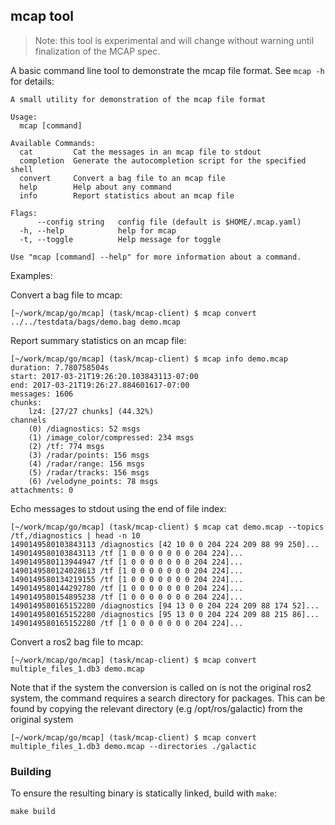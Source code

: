 ## mcap tool

> Note: this tool is experimental and will change without warning until finalization of the MCAP spec.

A basic command line tool to demonstrate the mcap file format. See `mcap -h`
for details:

    A small utility for demonstration of the mcap file format

    Usage:
      mcap [command]

    Available Commands:
      cat         Cat the messages in an mcap file to stdout
      completion  Generate the autocompletion script for the specified shell
      convert     Convert a bag file to an mcap file
      help        Help about any command
      info        Report statistics about an mcap file

    Flags:
          --config string   config file (default is $HOME/.mcap.yaml)
      -h, --help            help for mcap
      -t, --toggle          Help message for toggle

    Use "mcap [command] --help" for more information about a command.

Examples:

Convert a bag file to mcap:

<!-- cspell: disable -->

    [~/work/mcap/go/mcap] (task/mcap-client) $ mcap convert ../../testdata/bags/demo.bag demo.mcap

<!-- cspell: enable -->

Report summary statistics on an mcap file:

    [~/work/mcap/go/mcap] (task/mcap-client) $ mcap info demo.mcap
    duration: 7.780758504s
    start: 2017-03-21T19:26:20.103843113-07:00
    end: 2017-03-21T19:26:27.884601617-07:00
    messages: 1606
    chunks:
    	lz4: [27/27 chunks] (44.32%)
    channels
    	(0) /diagnostics: 52 msgs
    	(1) /image_color/compressed: 234 msgs
    	(2) /tf: 774 msgs
    	(3) /radar/points: 156 msgs
    	(4) /radar/range: 156 msgs
    	(5) /radar/tracks: 156 msgs
    	(6) /velodyne_points: 78 msgs
    attachments: 0

Echo messages to stdout using the end of file index:

    [~/work/mcap/go/mcap] (task/mcap-client) $ mcap cat demo.mcap --topics /tf,/diagnostics | head -n 10
    1490149580103843113 /diagnostics [42 10 0 0 204 224 209 88 99 250]...
    1490149580103843113 /tf [1 0 0 0 0 0 0 0 204 224]...
    1490149580113944947 /tf [1 0 0 0 0 0 0 0 204 224]...
    1490149580124028613 /tf [1 0 0 0 0 0 0 0 204 224]...
    1490149580134219155 /tf [1 0 0 0 0 0 0 0 204 224]...
    1490149580144292780 /tf [1 0 0 0 0 0 0 0 204 224]...
    1490149580154895238 /tf [1 0 0 0 0 0 0 0 204 224]...
    1490149580165152280 /diagnostics [94 13 0 0 204 224 209 88 174 52]...
    1490149580165152280 /diagnostics [95 13 0 0 204 224 209 88 215 86]...
    1490149580165152280 /tf [1 0 0 0 0 0 0 0 204 224]...

Convert a ros2 bag file to mcap:

    [~/work/mcap/go/mcap] (task/mcap-client) $ mcap convert multiple_files_1.db3 demo.mcap

Note that if the system the conversion is called on is not the original ros2
system, the command requires a search directory for packages. This can be found
by copying the relevant directory (e.g /opt/ros/galactic) from the original
system

    [~/work/mcap/go/mcap] (task/mcap-client) $ mcap convert multiple_files_1.db3 demo.mcap --directories ./galactic

### Building

To ensure the resulting binary is statically linked, build with `make`:

    make build
